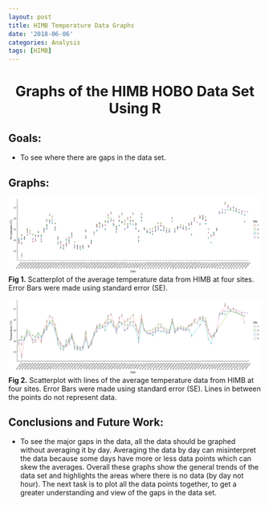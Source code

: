 ```yaml
---
layout: post
title: HIMB Temperature Data Graphs
date: '2018-06-06'
categories: Analysis
tags: [HIMB]
---
```


# <center> Graphs of the HIMB HOBO Data Set Using R

## Goals:
* To see where there are gaps in the data set.

## Graphs:

![](https://github.com/maxzav17/Zavell_Lab_Notebook/blob/master/images/HOBO.Scatterplot.png?raw=true)
**Fig 1.** Scatterplot of the average temperature data from HIMB at four sites. Error Bars were made using
standard error (SE).

![](https://github.com/maxzav17/Zavell_Lab_Notebook/blob/master/images/HOBO.Line.2.png?raw=true)
**Fig 2.** Scatterplot with lines of the average temperature data from HIMB at four sites. Error Bars were
made using standard error (SE). Lines in between the points do not represent data.

## Conclusions and Future Work:
* To see the major gaps in the data, all the data should be graphed without averaging it by day.
Averaging the data by day can misinterpret the data because some days have more or less data points
which can skew the averages. Overall these graphs show the general trends of the data set and
highlights the areas where there is no data (by day not hour). The next task is to plot all the data points
together, to get a greater understanding and view of the gaps in the data set.

